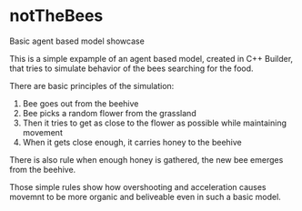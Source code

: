 # notTheBees
Basic agent based model showcase

  This is a simple expample of an agent based model, created in C++ Builder, that tries to simulate behavior of the bees searching for the food.
  
  There are basic principles of the simulation:
  1. Bee goes out from the beehive
  2. Bee picks a random flower from the grassland
  3. Then it tries to get as close to the flower as possible while maintaining movement
  4. When it gets close enough, it carries honey to the beehive

There is also rule when enough honey is gathered, the new bee emerges from the beehive.

Those simple rules show how overshooting and acceleration causes movemnt to be more organic and beliveable even in such a basic model.
